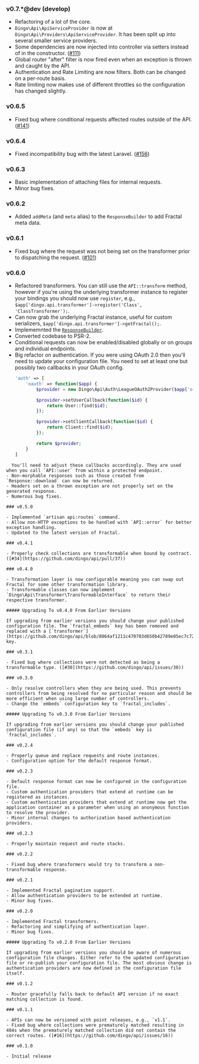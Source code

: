 ### v0.7.*@dev (develop)

- Refactoring of a lot of the core.
- `Dingo\Api\ApiServiceProvider` is now at `Dingo\Api\Providers\ApiServiceProvider`. It has been split up into several smaller service providers.
- Some dependencies are now injected into controller via setters instead of in the constructor. ([#111](https://github.com/dingo/api/issues/111))
- Global router "after" filter is now fired even when an exception is thrown and caught by the API.
- Authentication and Rate Limiting are now filters. Both can be changed on a per-route basis.
- Rate limiting now makes use of different throttles so the configuration has changed slightly.

### v0.6.5

- Fixed bug where conditional requests affected routes outside of the API. ([#141](https://github.com/dingo/api/issues/141))

### v0.6.4

- Fixed incompatibility bug with the latest Laravel. ([#156](https://github.com/dingo/api/issues/156))

### v0.6.3

- Basic implementation of attaching files for internal requests.
- Minor bug fixes.

### v0.6.2

- Added `addMeta` (and `meta` alias) to the `ResponseBuilder` to add Fractal meta data.

### v0.6.1

- Fixed bug where the request was not being set on the transformer prior to dispatching the request.  ([#101](https://github.com/dingo/api/issues/101))

### v0.6.0

- Refactored transformers. You can still use the `API::transform` method, however if you're using the underlying transformer instance to register your bindings you should now use `register`, e.g.,  `$app['dingo.api.transformer']->register('Class', 'ClassTransformer');`.
- Can now grab the underlying Fractal instance, useful for custom serializers, `$app['dingo.api.transformer']->getFractal();`.
- Implememnted the [`ResponseBuilder`](https://github.com/dingo/api/wiki/Responses#response-builder).
- Converted codebase to PSR-2.
- Conditional requests can now be enabled/disabled globally or on groups and individual endpoints.
- Big refactor on authentication. If you were using OAuth 2.0 then you'll need to update your configuration file. You need to set at least one but possibly two callbacks in your OAuth config.
  ```php
  'auth' => [
      'oauth' => function($app) {
          $provider = new Dingo\Api\Auth\LeagueOAuth2Provider($app['oauth2.resource-server']);

          $provider->setUserCallback(function($id) {
              return User::find($id);
          });

          $provider->setClientCallback(function($id) {
              return Client::find($id);
          });

          return $provider;
      }
  ]
```
  You'll need to adjust these callbacks accordingly. They are used when you call `API::user` from within a protected endpoint.
- Non-morphable responses such as those created from `Response::download` can now be returned.
- Headers set on a thrown exception are not properly set on the generated response.
- Numerous bug fixes.

### v0.5.0

- Implemented `artisan api:routes` command.
- Allow non-HTTP exceptions to be handled with `API::error` for better exception handling.
- Updated to the latest version of Fractal.

### v0.4.1

- Properly check collections are transformable when bound by contract. ([#34](https://github.com/dingo/api/pull/37))

### v0.4.0

- Transformation layer is now configurable meaning you can swap out Fractal for some other transformation library.
- Transformable classes can now implement `Dingo\Api\Transformer\TransformableInterface` to return their respective transformer.

##### Upgrading To v0.4.0 From Earlier Versions

If upgrading from earlier versions you should change your published configuration file. The `fractal_embeds` key has been removed and replaced with a [`transformer`](https://github.com/dingo/api/blob/8064af1211c470703d650b42789e05ec7c7294d7/src/config/config.php#L116) key.

### v0.3.1

- Fixed bug where collections were not detected as being a transformable type. ([#30](https://github.com/dingo/api/issues/30))

### v0.3.0

- Only resolve controllers when they are being used. This prevents controllers from being resolved for no particular reason and should be more efficient when using large number of controllers.
- Change the `embeds` configuration key to `fractal_includes`.

##### Upgrading To v0.3.0 From Earlier Versions

If upgrading from earlier versions you should change your published configuration file (if any) so that the `embeds` key is `fractal_includes`.

### v0.2.4

- Properly queue and replace requests and route instances.
- Configuration option for the default response format.

### v0.2.3

- Default response format can now be configured in the configuration file.
- Custom authentication providers that extend at runtime can be registered as instances.
- Custom authentication providers that extend at runtime now get the application container as a parameter when using an anonymous function to resolve the provider.
- Minor internal changes to authorization based authentication providers.

### v0.2.3

- Properly maintain request and route stacks.

### v0.2.2

- Fixed bug where transformers would try to transform a non-transformable response.

### v0.2.1

- Implemented Fractal pagination support.
- Allow authentication providers to be extended at runtime.
- Minor bug fixes.

### v0.2.0

- Implemented Fractal transformers.
- Refactoring and simplifying of authentication layer.
- Minor bug fixes.

##### Upgrading To v0.2.0 From Earlier Versions

If upgrading from earlier versions you should be aware of numerous configuration file changes. Either refer to the updated configuration file or re-publish your configuration file. The most obvious change is authentication providers are now defined in the configuration file itself.

### v0.1.2

- Router gracefully falls back to default API version if no exact matching collection is found.

### v0.1.1

- APIs can now be versioned with point releases, e.g., `v1.1`.
- Fixed bug where collections were prematurely matched resulting in 404s when the prematurely matched collection did not contain the correct routes. ([#16](https://github.com/dingo/api/issues/16))

### v0.1.0

- Initial release
